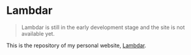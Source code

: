 # Lambdar

> Lambdar is still in the early development stage and the site is not available yet.

This is the repository of my personal website, [Lambdar][].

[Lambdar]: http://lambdar.info/
